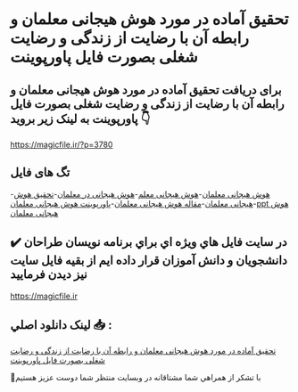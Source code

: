 # تحقیق آماده در مورد هوش هیجانی معلمان و رابطه آن با رضایت از زندگی و رضایت شغلی بصورت فایل پاورپوینت

## برای دریافت تحقیق آماده در مورد هوش هیجانی معلمان و رابطه آن با رضایت از زندگی و رضایت شغلی بصورت فایل پاورپوینت به لینک زیر بروید 👇

https://magicfile.ir/?p=3780

## تگ های فایل

-[هوش هیجانی معلمان](https://magicfile.ir/product/%d9%87%d9%88%d8%b4-%d9%87%db%8c%d8%ac%d8%a7%d9%86%db%8c-%d9%85%d8%b9%d9%84%d9%85%d8%a7%d9%86-%d8%b1%d8%a7%d8%a8%d8%b7%d9%87-%d8%a2%d9%86-%d8%a8%d8%a7-%d8%b1%d8%b6%d8%a7%db%8c%d8%aa-%d8%b2%d9%86%d8%af%da%af%db%8c-%d8%b1%d8%b6%d8%a7%db%8c%d8%aa-%d8%b4%d8%ba%d9%84%db%8c-%d9%be%d8%a7%d9%88%d8%b1%d9%be%d9%88%db%8c%d9%86%d8%aa/)-[هوش هیجانی معلم](https://magicfile.ir/product/%d9%87%d9%88%d8%b4-%d9%87%db%8c%d8%ac%d8%a7%d9%86%db%8c-%d9%85%d8%b9%d9%84%d9%85%d8%a7%d9%86-%d8%b1%d8%a7%d8%a8%d8%b7%d9%87-%d8%a2%d9%86-%d8%a8%d8%a7-%d8%b1%d8%b6%d8%a7%db%8c%d8%aa-%d8%b2%d9%86%d8%af%da%af%db%8c-%d8%b1%d8%b6%d8%a7%db%8c%d8%aa-%d8%b4%d8%ba%d9%84%db%8c-%d9%be%d8%a7%d9%88%d8%b1%d9%be%d9%88%db%8c%d9%86%d8%aa/)-[هوش هیجانی در معلمان](https://magicfile.ir/product/%d9%87%d9%88%d8%b4-%d9%87%db%8c%d8%ac%d8%a7%d9%86%db%8c-%d9%85%d8%b9%d9%84%d9%85%d8%a7%d9%86-%d8%b1%d8%a7%d8%a8%d8%b7%d9%87-%d8%a2%d9%86-%d8%a8%d8%a7-%d8%b1%d8%b6%d8%a7%db%8c%d8%aa-%d8%b2%d9%86%d8%af%da%af%db%8c-%d8%b1%d8%b6%d8%a7%db%8c%d8%aa-%d8%b4%d8%ba%d9%84%db%8c-%d9%be%d8%a7%d9%88%d8%b1%d9%be%d9%88%db%8c%d9%86%d8%aa/)-[تحقیق هوش هیجانی معلمان](https://magicfile.ir/product/%d9%87%d9%88%d8%b4-%d9%87%db%8c%d8%ac%d8%a7%d9%86%db%8c-%d9%85%d8%b9%d9%84%d9%85%d8%a7%d9%86-%d8%b1%d8%a7%d8%a8%d8%b7%d9%87-%d8%a2%d9%86-%d8%a8%d8%a7-%d8%b1%d8%b6%d8%a7%db%8c%d8%aa-%d8%b2%d9%86%d8%af%da%af%db%8c-%d8%b1%d8%b6%d8%a7%db%8c%d8%aa-%d8%b4%d8%ba%d9%84%db%8c-%d9%be%d8%a7%d9%88%d8%b1%d9%be%d9%88%db%8c%d9%86%d8%aa/)-[مقاله هوش هیجانی معلمان](https://magicfile.ir/product/%d9%87%d9%88%d8%b4-%d9%87%db%8c%d8%ac%d8%a7%d9%86%db%8c-%d9%85%d8%b9%d9%84%d9%85%d8%a7%d9%86-%d8%b1%d8%a7%d8%a8%d8%b7%d9%87-%d8%a2%d9%86-%d8%a8%d8%a7-%d8%b1%d8%b6%d8%a7%db%8c%d8%aa-%d8%b2%d9%86%d8%af%da%af%db%8c-%d8%b1%d8%b6%d8%a7%db%8c%d8%aa-%d8%b4%d8%ba%d9%84%db%8c-%d9%be%d8%a7%d9%88%d8%b1%d9%be%d9%88%db%8c%d9%86%d8%aa/)-[پاورپوینت هوش هیجانی معلمان](https://magicfile.ir/product/%d9%87%d9%88%d8%b4-%d9%87%db%8c%d8%ac%d8%a7%d9%86%db%8c-%d9%85%d8%b9%d9%84%d9%85%d8%a7%d9%86-%d8%b1%d8%a7%d8%a8%d8%b7%d9%87-%d8%a2%d9%86-%d8%a8%d8%a7-%d8%b1%d8%b6%d8%a7%db%8c%d8%aa-%d8%b2%d9%86%d8%af%da%af%db%8c-%d8%b1%d8%b6%d8%a7%db%8c%d8%aa-%d8%b4%d8%ba%d9%84%db%8c-%d9%be%d8%a7%d9%88%d8%b1%d9%be%d9%88%db%8c%d9%86%d8%aa/)-[ppt هوش هیجانی معلمان](https://magicfile.ir/product/%d9%87%d9%88%d8%b4-%d9%87%db%8c%d8%ac%d8%a7%d9%86%db%8c-%d9%85%d8%b9%d9%84%d9%85%d8%a7%d9%86-%d8%b1%d8%a7%d8%a8%d8%b7%d9%87-%d8%a2%d9%86-%d8%a8%d8%a7-%d8%b1%d8%b6%d8%a7%db%8c%d8%aa-%d8%b2%d9%86%d8%af%da%af%db%8c-%d8%b1%d8%b6%d8%a7%db%8c%d8%aa-%d8%b4%d8%ba%d9%84%db%8c-%d9%be%d8%a7%d9%88%d8%b1%d9%be%d9%88%db%8c%d9%86%d8%aa/)

## ✔️ در سايت فايل هاي ويژه اي براي برنامه نويسان طراحان دانشجويان و دانش آموزان قرار داده ايم از بقيه فايل سايت نيز ديدن فرماييد

https://magicfile.ir


## لينک دانلود اصلي 📥 :

[تحقیق آماده در مورد هوش هیجانی معلمان و رابطه آن با رضایت از زندگی و رضایت شغلی بصورت فایل پاورپوینت](https://magicfile.ir/product/%d9%87%d9%88%d8%b4-%d9%87%db%8c%d8%ac%d8%a7%d9%86%db%8c-%d9%85%d8%b9%d9%84%d9%85%d8%a7%d9%86-%d8%b1%d8%a7%d8%a8%d8%b7%d9%87-%d8%a2%d9%86-%d8%a8%d8%a7-%d8%b1%d8%b6%d8%a7%db%8c%d8%aa-%d8%b2%d9%86%d8%af%da%af%db%8c-%d8%b1%d8%b6%d8%a7%db%8c%d8%aa-%d8%b4%d8%ba%d9%84%db%8c-%d9%be%d8%a7%d9%88%d8%b1%d9%be%d9%88%db%8c%d9%86%d8%aa/) 


🙏با تشکر از همراهي شما مشتاقانه در وبسایت منتظر شما دوست عزیز هستیم

